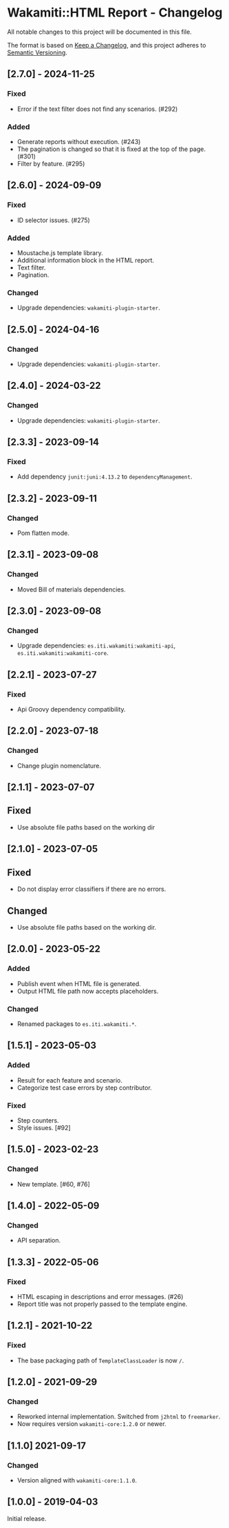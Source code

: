 # Wakamiti::HTML Report - Changelog

All notable changes to this project will be documented in this file.

The format is based on [Keep a Changelog][1],
and this project adheres to [Semantic Versioning][2].


## [2.7.0] - 2024-11-25

### Fixed
- Error if the text filter does not find any scenarios. (#292)

### Added
- Generate reports without execution. (#243)
- The pagination is changed so that it is fixed at the top of the page. (#301)
- Filter by feature. (#295)


## [2.6.0] - 2024-09-09

### Fixed 
- ID selector issues. (#275)

### Added
- Moustache.js template library.
- Additional information block in the HTML report.
- Text filter.
- Pagination.

### Changed
- Upgrade dependencies: `wakamiti-plugin-starter`.


## [2.5.0] - 2024-04-16

### Changed
- Upgrade dependencies: `wakamiti-plugin-starter`.


## [2.4.0] - 2024-03-22

### Changed
- Upgrade dependencies: `wakamiti-plugin-starter`.


## [2.3.3] - 2023-09-14

### Fixed
- Add dependency `junit:juni:4.13.2` to `dependencyManagement`.


## [2.3.2] - 2023-09-11

### Changed
- Pom flatten mode.


## [2.3.1] - 2023-09-08

### Changed
- Moved Bill of materials dependencies.


## [2.3.0] - 2023-09-08

### Changed
- Upgrade dependencies: `es.iti.wakamiti:wakamiti-api`, `es.iti.wakamiti:wakamiti-core`.


## [2.2.1] - 2023-07-27

### Fixed
- Api Groovy dependency compatibility.


## [2.2.0] - 2023-07-18

### Changed
- Change plugin nomenclature.


## [2.1.1] - 2023-07-07

## Fixed
- Use absolute file paths based on the working dir


## [2.1.0] - 2023-07-05

## Fixed
- Do not display error classifiers if there are no errors.

## Changed
- Use absolute file paths based on the working dir.


## [2.0.0] - 2023-05-22

### Added
- Publish event when HTML file is generated.
- Output HTML file path now accepts placeholders.

### Changed
- Renamed packages to ```es.iti.wakamiti.*```.


## [1.5.1] - 2023-05-03

### Added
- Result for each feature and scenario.
- Categorize test case errors by step contributor.

### Fixed
- Step counters.
- Style issues. [#92]


## [1.5.0] - 2023-02-23

### Changed
- New template. [#60, #76]


## [1.4.0] - 2022-05-09

### Changed
- API separation.


## [1.3.3] - 2022-05-06

### Fixed
- HTML escaping in descriptions and error messages. (#26)
- Report title was not properly passed to the template engine.


## [1.2.1] - 2021-10-22

### Fixed
- The base packaging path of `TemplateClassLoader` is now `/`.


## [1.2.0] - 2021-09-29

### Changed
- Reworked internal implementation. Switched from `j2html` to `freemarker`. 
- Now requires version `wakamiti-core:1.2.0` or newer.


## [1.1.0] 2021-09-17

### Changed
- Version aligned with `wakamiti-core:1.1.0`.


## [1.0.0] - 2019-04-03

Initial release.  


[1]: <https://keepachangelog.com/en/1.0.0/>
[2]: <https://semver.org>